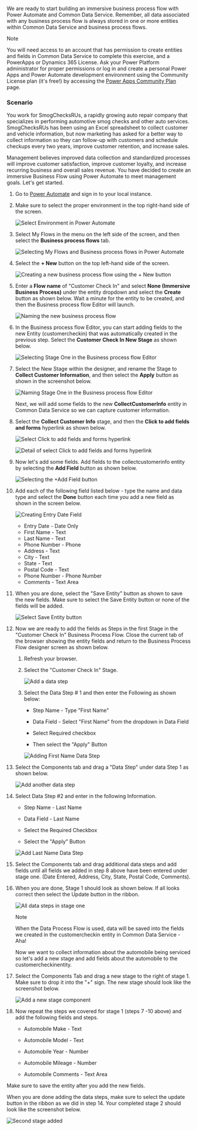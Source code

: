 We are ready to start building an immersive business process flow 
with Power Automate and Common Data Service. Remember, all data
associated with any business process flow is always stored in one or
more entities within Common Data Service and business process flows.

> [!NOTE]
> You will need access to an account that has permission to create entities and fields in Common Data Service to complete this exercise, and a PowerApps or Dynamics 365 License. Ask your Power Platform administrator for proper permissions or log in and create a personal Power Apps and Power Automate development environment using the Community License plan (it's free!) by accessing the [Power Apps Community Plan](https://powerapps.microsoft.com/communityplan/?azure-portal=true) page.

### Scenario

You work for SmogChecksRUs, a rapidly growing auto repair company 
that specializes in performing automotive smog checks and other
auto services. SmogChecksRUs has been using an Excel spreadsheet to
collect customer and vehicle information, but now marketing has asked
for a better way to collect information so they can follow-up with
customers and schedule checkups every two years, improve customer
retention, and increase sales.

Management believes improved data collection and standardized processes
will improve customer satisfaction, improve customer loyalty, and
increase recurring business and overall sales revenue. You have decided
to create an immersive Business Flow using Power Automate to meet
management goals. Let's get started.

1. Go to [Power Automate](https://preview.flow.microsoft.com/?azure-portal=true) and sign
in to your local instance. 

1. Make sure to select the proper environment in the top right-hand side of the screen.

	![Select Environment in Power Automate](../media/3-selecting-environment-power-automate.png)

1. Select My Flows in the menu on the left side of the screen, and then select the **Business process flows** tab.

	![Selecting My Flows and Business process flows in Power Automate](../media/4-selecting-my-flows-business-process-flows-power-automate.png)

1. Select the **+ New** button on the top left-hand side of the screen.

	![Creating a new business process flow using the + New button](../media/5-creating-new-business-process-flow-using-new-button.png)

1. Enter a **Flow name** of "Customer Check In" and select **None (Immersive Business Process)** 
under the entity dropdown and select the **Create** button as shown below. Wait a minute for the 
entity to be created, and then the Business process flow Editor will launch.

	![Naming the new business process flow](../media/6-naming-new-business-process-flow.png)

1. In the Business process flow Editor, you can start adding fields to the 
new Entity (customercheckin) that was automatically created in the previous step. 
Select the **Customer Check In New Stage** as shown below.

	![Selecting Stage One in the Business process flow Editor](../media/7-selecting-stage-one-business-process-flow-editor.png)

1. Select the New Stage within the designer, and rename the Stage to
**Collect Customer Information**, and then select the **Apply** button as shown
in the screenshot below.

	![Naming Stage One in the Business process flow Editor](../media/8-naming-stage-one-business-process-flow-editor.png)

	Next, we will add some fields to the new **CollectCustomerInfo** entity in Common Data Service so we can capture customer information.

1. Select the **Collect Customer Info** stage, and then the **Click to add fields and forms** hyperlink as shown below.

	![Select Click to add fields and forms hyperlink](../media/9-select-click-add-fields-and-forms-hyperlink.png)

	![Detail of select Click to add fields and forms hyperlink](../media/10-select-click-add-fields-and-forms-hyperlink.png)

1.  Now let's add some fields. Add fields to the collectcustomerinfo entity by selecting the **Add Field** button as shown below.

	![Selecting the +Add Field button](../media/11-selecting-add-field-button.png)

1.  Add each of the following field listed below - type the name and data type and
select the **Done** button each time you add a new field as shown in the screen below.

	![Creating Entry Date Field](../media/12-creating-entry-date-field.png)

	- Entry Date - Date Only
	- First Name - Text
	- Last Name - Text
	- Phone Number - Phone
	- Address - Text
	- City - Text
	- State - Text
	- Postal Code - Text
	- Phone Number - Phone Number
	- Comments - Text Area

1. When you are done, select the "Save Entity" button as shown to
save the new fields. Make sure to select the Save Entity button or none
of the fields will be added.

	![Select Save Entity button](../media/13-select-save-entity-button.png)

1. Now we are ready to add the fields as Steps in the first Stage in
the "Customer Check In" Business Process Flow. Close the current tab of
the browser showing the entity fields and return to the Business Process
Flow designer screen as shown below.

	1. Refresh your browser.

	1. Select the "Customer Check In" Stage.

		![Add a data step](../media/14-add-data-step.png)

	1. Select the Data Step # 1 and then enter the Following as shown below:

		-   Step Name - Type "First Name"
		
		-   Data Field - Select "First Name" from the dropdown in Data Field
		
		-   Select Required checkbox
		
		-   Then select the "Apply" Button
		
		![Adding First Name Data Step](../media/15-adding-first-name-data-step.png)

1. Select the Components tab and drag a "Data Step" under data Step 1
as shown below.

	![Add another data step](../media/16-add-another-data-step.png)

1. Select Data Step #2 and enter in the following Information.

	-   Step Name - Last Name
	
	-   Data Field - Last Name
	
	-   Select the Required Checkbox
	
	-   Select the "Apply" Button

	![Add Last Name Data Step](../media/17-add-last-name-data-step.png)

1. Select the Components tab and drag additional data steps and add
fields until all fields we added in step 8 above have been entered under
stage one. (Date Entered, Address, City, State, Postal Code, Comments).

1. When you are done, Stage 1 should look as shown below. If all
looks correct then select the Update button in the ribbon.

	![All data steps in stage one](../media/18-all-data-steps-stage-one.png)

	> [!NOTE]
	> When the Data Process Flow is used, data will be saved into the
	fields we created in the customercheckin entity in Common Data Service -
	Aha!

	Now we want to collect information about the automobile being serviced so let's add a new stage and add fields about the automobile to the
	customercheckinentity.

1. Select the Components Tab and drag a new stage to the right of
stage 1. Make sure to drop it into the "+" sign. The new stage should
look like the screenshot below.

	![Add a new stage component](../media/19-add-new-stage-component.png)

1. Now repeat the steps we covered for stage 1 (steps 7 -10 above)
and add the following fields and steps.

	-   Automobile Make - Text
	
	-   Automobile Model - Text
	
	-   Automobile Year - Number
	
	-   Automobile Mileage - Number
	
	-   Automobile Comments - Text Area

Make sure to save the entity after you add the new fields.

When you are done adding the data steps, make sure to select the update
button in the ribbon as we did in step 14. Your completed stage 2 should
look like the screenshot below.

![Second stage added](../media/20-second-stage-added.png)

